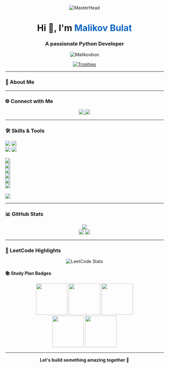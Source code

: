 <p align="center">
  <img src="https://assets.leetcode.com/users/images/5e70a695-b63a-4b3f-9306-e4747de632f5_1701493882.5712776.jpeg" alt="MasterHead">
</p>

<h1 align="center">Hi 👋, I'm <span style="color:#0a66c2">Malikov Bulat</span></h1>
<h3 align="center">A passionate Python Developer</h3>

<p align="center">
      <img src="https://komarev.com/ghpvc/?username=malikovboo&style=plastic&color=green" alt="Malikovboo" />
</p>

<p align="center">
  <a href="https://github.com/ryo-ma/github-profile-trophy">
    <img src="https://github-profile-trophy.vercel.app/?username=malikovboo&theme=gruvbox&title=Stars,Commits,Followers,Repositories,PullRequest" alt="Trophies" />
  </a>
</p>

---

### 🚀 About Me

---

### 🌐 Connect with Me

<p align="center">
  <a href="https://t.me/metodisto/" target="_blank">
    <img src="https://img.shields.io/badge/telegram-0088cc?style=for-the-badge&logo=telegram&logoColor=black" />
  </a>
  <a href="https://leetcode.com/malikovboo/" target="_blank">
    <img src="https://img.shields.io/badge/LeetCode-FFA116?style=for-the-badge&logo=leetcode&logoColor=black" />
  </a>
</p>

---

### 🛠️ Skills & Tools

<p align="left" column-count="2"> 
  
  <img src="https://skillicons.dev/icons?i=cpp,cs,dotnet,java,spring" />  <img src="https://skillicons.dev/icons?i=python,django,flask,fastapi" /> 
  <br/>
  <img src="https://skillicons.dev/icons?i=js,nodejs,react,redux" />  <img src="https://skillicons.dev/icons?i=html,css,bootstrap" />          
  <br/>
  <img src="https://skillicons.dev/icons?i=mysql,postgres,mongodb,redis" />
  <br/>
  <img src="https://skillicons.dev/icons?i=git,github,gitlab,bitbucket" />
  <br/>
  <img src="https://skillicons.dev/icons?i=docker,githubactions,kubernetes" />
  <br/>
  <img src="https://skillicons.dev/icons?i=linux,ubuntu,bash,powershell" />
  <br/>
  <img src="https://skillicons.dev/icons?i=selenium,jenkins" />
  <br/>
  <img src="https://skillicons.dev/icons?i=redis,postman,rabbitmq,grafana" />  
  <br/>
  <img src="https://skillicons.dev/icons?i=figma" />
</p>

---

### 📊 GitHub Stats

<p align="center">
  <img src="http://github-profile-summary-cards.vercel.app/api/cards/profile-details?username=malikovboo&theme=default" />
  <br/>
  <img src="http://github-profile-summary-cards.vercel.app/api/cards/stats?username=malikovboo&theme=default" />
  <img src="http://github-profile-summary-cards.vercel.app/api/cards/repos-per-language?username=malikovboo&theme=default" />
</p>

---

### 🏅 LeetCode Highlights

<p align="center">
  <img src="https://leetcard.jacoblin.cool/Malikovboo?theme=dark&font=Akshar" alt="LeetCode Stats" />
</p>

#### 📚 Study Plan Badges
<p align="center">
  <img src="https://assets.leetcode.com/static_assets/others/LeetCode_75.gif" height="100" />
  <img src="https://assets.leetcode.com/static_assets/others/Top_Interview_150.gif" height="100" />
  <img src="https://assets.leetcode.com/static_assets/others/Top_100_Liked.gif" height="100" />
  <br/>
  <img src="https://assets.leetcode.com/static_assets/others/2550.gif" height="100" />
  <img src="https://assets.leetcode.com/static_assets/others/25100.gif" height="100" />
</p>

---

<p align="center">
  <b>Let's build something amazing together 🚀</b>
</p>
